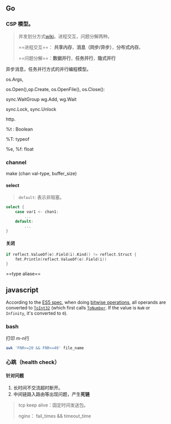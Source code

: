 ## Go

### CSP 模型。

> 并发划分方式[wiki](https://zh.wikipedia.org/wiki/%E5%B9%B6%E8%A1%8C%E7%BC%96%E7%A8%8B%E6%A8%A1%E5%9E%8B)。进程交互，问题分解两种。
>
> ==进程交互==： **共享内存**，**消息（同步/异步）**，**分布式内存**。
>
> ==问题分解==：**数据并行**，**任务并行**，**隐式并行**

异步消息，任务并行方式的并行编程模型。



os.Args,

 os.Open(),op.Create, os.OpenFile(), os.Close():

sync.WaitGroup  wg.Add, wg.Wait

sync.Lock, sync.Unlock

http.



%t : Boolean

%T: typeof

%e, %f: float

### channel

make (chan val-type, buffer_size)

#### select

> `default`: 表示非阻塞。

```go
select {
    case var1 <- chan1:
    	...
    default:
    	...
}

```

#### 关闭

```go
if reflect.ValueOf(e).Field(i).Kind() != reflect.Struct {
    fmt.Println(reflect.ValueOf(e).Field(i))
}
```



==type aliase==



## javascript

According to the [ES5 spec](http://es5.github.com/), when doing [bitwise operations](http://es5.github.com/#x11.10), all operands are converted to [`ToInt32`](http://es5.github.com/#x9.5) (which first calls [`ToNumber`](http://es5.github.com/#x9.3). If the value is `NaN` or `Infinity`, it's converted to `0`).





### bash

打印 m-n行

```sh
awk 'FNR>=20 && FNR<=40' file_name
```





### 心跳（health check）

#### 针对问题

1. 长时间不交流超时断开。
2. 中间链路入路由等出现问题，产生**死链**

>  tcp keep alive：固定时间发送包。
>
> nginx： fail_times && timeout_time

